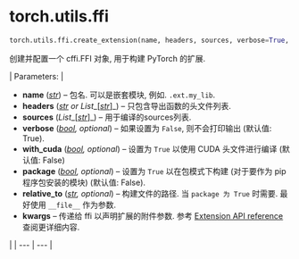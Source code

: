 # torch.utils.ffi

```py
torch.utils.ffi.create_extension(name, headers, sources, verbose=True, with_cuda=False, package=False, relative_to='.', **kwargs)
```

创建并配置一个 cffi.FFI 对象, 用于构建 PyTorch 的扩展.

| Parameters: | 

*   **name** ([_str_](https://docs.python.org/3/library/stdtypes.html#str "(in Python v3.6)")) – 包名. 可以是嵌套模块, 例如. `.ext.my_lib`.
*   **headers** ([_str_](https://docs.python.org/3/library/stdtypes.html#str "(in Python v3.6)") _or_ _List__[_[_str_](https://docs.python.org/3/library/stdtypes.html#str "(in Python v3.6)")_]_) – 只包含导出函数的头文件列表.
*   **sources** (_List__[_[_str_](https://docs.python.org/3/library/stdtypes.html#str "(in Python v3.6)")_]_) – 用于编译的sources列表.
*   **verbose** ([_bool_](https://docs.python.org/3/library/functions.html#bool "(in Python v3.6)")_,_ _optional_) – 如果设置为 `False`, 则不会打印输出 (默认值: True).
*   **with_cuda** ([_bool_](https://docs.python.org/3/library/functions.html#bool "(in Python v3.6)")_,_ _optional_) – 设置为 `True` 以使用 CUDA 头文件进行编译 (默认值: False)
*   **package** ([_bool_](https://docs.python.org/3/library/functions.html#bool "(in Python v3.6)")_,_ _optional_) – 设置为 `True` 以在包模式下构建 (对于要作为 pip 程序包安装的模块) (默认值: False).
*   **relative_to** ([_str_](https://docs.python.org/3/library/stdtypes.html#str "(in Python v3.6)")_,_ _optional_) – 构建文件的路径. 当 `package 为 True` 时需要. 最好使用 `__file__` 作为参数.
*   **kwargs** – 传递给 ffi 以声明扩展的附件参数. 参考 [Extension API reference](https://docs.python.org/3/distutils/apiref.html#distutils.core.Extension) 查阅更详细内容.

 |
| --- | --- |